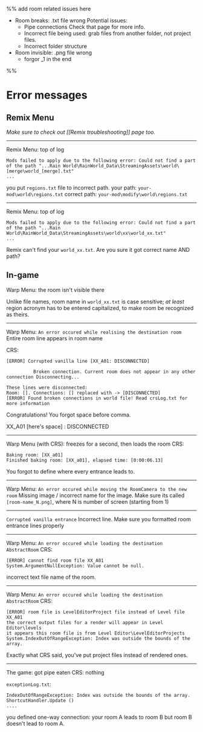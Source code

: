 %%
add room related issues here

- Room breaks: .txt file wrong
	Potential issues:
	- Pipe connections
		Check that page for more info.
	- Incorrect file being used: grab files from another folder, not project files.
	- Incorrect folder structure
- Room invisible: .png file wrong
	- forgor \_1 in the end

%%
# Error messages

## Remix Menu
*Make sure to check out [[Remix troubleshooting]] page too.*

--------------

Remix Menu: top of log
```
Mods failed to apply due to the following error: Could not find a part of the path "...Rain World\RainWorld_Data\StreamingAssets\world\[merge\world_[merge].txt"
...
```
you put `regions.txt` file to incorrect path.
your path:
`your-mod\world\regions.txt`
correct path:
`your-mod\modify\world\regions.txt`

-------------

Remix Menu: top of log
```
Mods failed to apply due to the following error: Could not find a part of the path "...Rain World\RainWorld_Data\StreamingAssets\world\xx\world_xx.txt"
...
```
Remix can't find your `world_xx.txt`. Are you sure it got correct name AND path?

## In-game
Warp Menu: the room isn't visible there

Unlike file names, room name in `world_xx.txt` is case sensitive; *at least* region acronym has to be entered capitalized, to make room be recognized as theirs.

---------

Warp Menu: `An error occured while realising the destination room`
Entire room line appears in room name

CRS:
```
[ERROR] Corrupted vanilla line [XX_A01: DISCONNECTED]

          Broken connection. Current room does not appear in any other connection Disconnecting...

These lines were disconnected:
Room: []. Connections: [] replaced with -> [DISCONNECTED]
[ERROR] Found broken connections in world file! Read crsLog.txt for more information
```

Congratulations! You forgot space before comma.

XX_A01 \[here's space] : DISCONNECTED

-------

Warp Menu (with CRS): freezes for a second, then loads the room
CRS:
```
Baking room: [XX_a01]
Finished baking room: [XX_a01], elapsed time: [0:00:06.13]
```

You forgot to define where every entrance leads to.

-------

Warp Menu: `An error occured while moving the RoomCamera to the new room`
Missing image / incorrect name for the image.
Make sure its called `[room-name_N.png]`, where N is number of screen (starting from 1)

------

`Corrupted vanilla entrance`
Incorrect line.
Make sure you formatted room entrance lines properly

----------

Warp Menu: `An error occured while loading the destination AbstractRoom`
CRS:
```
[ERROR] cannot find room file XX_A01
System.ArgumentNullException: Value cannot be null.
```

incorrect text file name of the room.

----------

Warp Menu: `An error occured while loading the destination AbstractRoom`
CRS:
```
[ERROR] room file is LevelEditorProject file instead of Level file XX_A01
the correct output files for a render will appear in Level Editor\levels
it appears this room file is from Level Editor\LevelEditorProjects
System.IndexOutOfRangeException: Index was outside the bounds of the array.
```
Exactly what CRS said, you've put project files instead of rendered ones.

--------------

The game: got pipe eaten
CRS: nothing

`exceptionLog.txt`:
```
IndexOutOfRangeException: Index was outside the bounds of the array.
ShortcutHandler.Update ()
....
```

you defined one-way connection: your room A leads to room B but room B doesn't lead to room A.